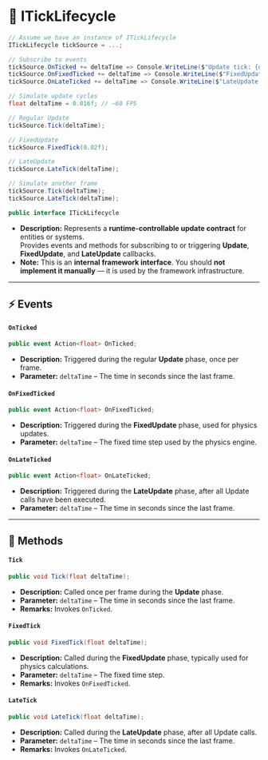 # 🧩 ITickLifecycle

```csharp
// Assume we have an instance of ITickLifecycle
ITickLifecycle tickSource = ...;

// Subscribe to events
tickSource.OnTicked += deltaTime => Console.WriteLine($"Update tick: {deltaTime:F3}s");
tickSource.OnFixedTicked += deltaTime => Console.WriteLine($"FixedUpdate tick: {deltaTime:F3}s");
tickSource.OnLateTicked += deltaTime => Console.WriteLine($"LateUpdate tick: {deltaTime:F3}s");

// Simulate update cycles
float deltaTime = 0.016f; // ~60 FPS

// Regular Update
tickSource.Tick(deltaTime);

// FixedUpdate
tickSource.FixedTick(0.02f);

// LateUpdate
tickSource.LateTick(deltaTime);

// Simulate another frame
tickSource.Tick(deltaTime);
tickSource.LateTick(deltaTime);
```

```csharp
public interface ITickLifecycle
```

- **Description:** Represents a **runtime-controllable update contract** for entities or systems.  
  Provides events and methods for subscribing to or triggering **Update**, **FixedUpdate**, and **LateUpdate**
  callbacks.
- **Note:** This is an **internal framework interface**. You should **not implement it manually** — it is used by the
  framework infrastructure.

---

## ⚡ Events

#### `OnTicked`

```csharp
public event Action<float> OnTicked;
```

- **Description:** Triggered during the regular **Update** phase, once per frame.
- **Parameter:** `deltaTime` – The time in seconds since the last frame.

#### `OnFixedTicked`

```csharp
public event Action<float> OnFixedTicked;
```

- **Description:** Triggered during the **FixedUpdate** phase, used for physics updates.
- **Parameter:** `deltaTime` – The fixed time step used by the physics engine.

#### `OnLateTicked`

```csharp
public event Action<float> OnLateTicked;
```

- **Description:** Triggered during the **LateUpdate** phase, after all Update calls have been executed.
- **Parameter:** `deltaTime` – The time in seconds since the last frame.

---

## 🏹 Methods

#### `Tick`

```csharp
public void Tick(float deltaTime);
```

- **Description:** Called once per frame during the **Update** phase.
- **Parameter:** `deltaTime` – The time in seconds since the last frame.
- **Remarks:** Invokes `OnTicked`.

#### `FixedTick`

```csharp
public void FixedTick(float deltaTime);
```

- **Description:** Called during the **FixedUpdate** phase, typically used for physics calculations.
- **Parameter:** `deltaTime` – The fixed time step.
- **Remarks:** Invokes `OnFixedTicked`.

#### `LateTick`

```csharp
public void LateTick(float deltaTime);
```

- **Description:** Called during the **LateUpdate** phase, after all Update calls.
- **Parameter:** `deltaTime` – The time in seconds since the last frame.
- **Remarks:** Invokes `OnLateTicked`.